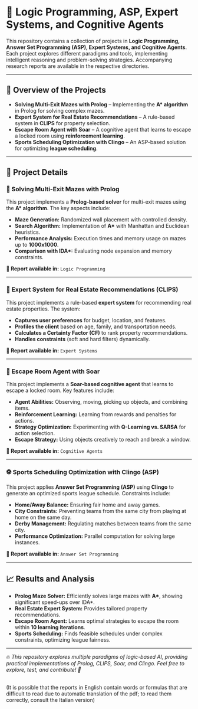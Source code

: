 <h1>🚀 Logic Programming, ASP, Expert Systems, and Cognitive Agents</h1>

<p>
This repository contains a collection of projects in <strong>Logic Programming, Answer Set Programming (ASP), Expert Systems, and Cognitive Agents</strong>.
Each project explores different paradigms and tools, implementing intelligent reasoning and problem-solving strategies. 
Accompanying research reports are available in the respective directories.
</p>

<hr>

<h2>📄 Overview of the Projects</h2>

<ul>
  <li><strong>Solving Multi-Exit Mazes with Prolog</strong> – Implementing the <strong>A* algorithm</strong> in Prolog for solving complex mazes.</li>
  <li><strong>Expert System for Real Estate Recommendations</strong> – A rule-based system in <strong>CLIPS</strong> for property selection.</li>
  <li><strong>Escape Room Agent with Soar</strong> – A cognitive agent that learns to escape a locked room using <strong>reinforcement learning</strong>.</li>
  <li><strong>Sports Scheduling Optimization with Clingo</strong> – An ASP-based solution for optimizing <strong>league scheduling</strong>.</li>
</ul>

<hr>

<h2>🚀 Project Details</h2>

<h3>🧩 Solving Multi-Exit Mazes with Prolog</h3>
<p>
This project implements a <strong>Prolog-based solver</strong> for multi-exit mazes using the <strong>A* algorithm</strong>. The key aspects include:
</p>
<ul>
  <li><strong>Maze Generation:</strong> Randomized wall placement with controlled density.</li>
  <li><strong>Search Algorithm:</strong> Implementation of <strong>A*</strong> with Manhattan and Euclidean heuristics.</li>
  <li><strong>Performance Analysis:</strong> Execution times and memory usage on mazes up to <strong>1000x1000</strong>.</li>
  <li><strong>Comparison with IDA*:</strong> Evaluating node expansion and memory constraints.</li>
</ul>

<p><strong>📄 Report available in:</strong> <code>Logic Programming</code></p>

<hr>

<h3>🏡 Expert System for Real Estate Recommendations (CLIPS)</h3>
<p>
This project implements a rule-based <strong>expert system</strong> for recommending real estate properties. The system:
</p>
<ul>
  <li><strong>Captures user preferences</strong> for budget, location, and features.</li>
  <li><strong>Profiles the client</strong> based on age, family, and transportation needs.</li>
  <li><strong>Calculates a Certainty Factor (CF)</strong> to rank property recommendations.</li>
  <li><strong>Handles constraints</strong> (soft and hard filters) dynamically.</li>
</ul>

<p><strong>📄 Report available in:</strong> <code>Expert Systems</code></p>

<hr>

<h3>🤖 Escape Room Agent with Soar</h3>
<p>
This project implements a <strong>Soar-based cognitive agent</strong> that learns to escape a locked room. Key features include:
</p>
<ul>
  <li><strong>Agent Abilities:</strong> Observing, moving, picking up objects, and combining items.</li>
  <li><strong>Reinforcement Learning:</strong> Learning from rewards and penalties for actions.</li>
  <li><strong>Strategy Optimization:</strong> Experimenting with <strong>Q-Learning vs. SARSA</strong> for action selection.</li>
  <li><strong>Escape Strategy:</strong> Using objects creatively to reach and break a window.</li>
</ul>

<p><strong>📄 Report available in:</strong> <code>Cognitive Agents</code></p>

<hr>

<h3>⚽ Sports Scheduling Optimization with Clingo (ASP)</h3>
<p>
This project applies <strong>Answer Set Programming (ASP)</strong> using <strong>Clingo</strong> to generate an optimized sports league schedule. Constraints include:
</p>
<ul>
  <li><strong>Home/Away Balance:</strong> Ensuring fair home and away games.</li>
  <li><strong>City Constraints:</strong> Preventing teams from the same city from playing at home on the same day.</li>
  <li><strong>Derby Management:</strong> Regulating matches between teams from the same city.</li>
  <li><strong>Performance Optimization:</strong> Parallel computation for solving large instances.</li>
</ul>

<p><strong>📄 Report available in:</strong> <code>Answer Set Programming</code></p>

<hr>

<h2>📈 Results and Analysis</h2>
<ul>
  <li><strong>Prolog Maze Solver:</strong> Efficiently solves large mazes with <strong>A*</strong>, showing significant speed-ups over IDA*.</li>
  <li><strong>Real Estate Expert System:</strong> Provides tailored property recommendations.</li>
  <li><strong>Escape Room Agent:</strong> Learns optimal strategies to escape the room within <strong>10 learning iterations</strong>.</li>
  <li><strong>Sports Scheduling:</strong> Finds feasible schedules under complex constraints, optimizing league fairness.</li>
</ul>

<hr>

<p>🔥 <em>This repository explores multiple paradigms of logic-based AI, providing practical implementations of Prolog, CLIPS, Soar, and Clingo. 
Feel free to explore, test, and contribute! 🚀</em></p>

<br>
(It is possible that the reports in English contain words or formulas that are difficult to read due to automatic translation of the pdf; to read them correctly, consult the Italian version)
